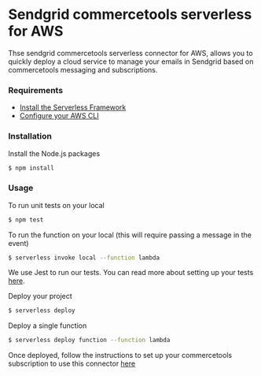 # Sendgrid commercetools serverless for AWS

Thse sendgrid commercetools serverless connector for AWS, allows you to quickly deploy a cloud service to manage your emails in Sendgrid based on commercetools messaging and subscriptions.

### Requirements

- [Install the Serverless Framework](https://serverless.com/framework/docs/providers/aws/guide/installation/)
- [Configure your AWS CLI](https://serverless.com/framework/docs/providers/aws/guide/credentials/)

### Installation

Install the Node.js packages

``` bash
$ npm install
```

### Usage

To run unit tests on your local

``` bash
$ npm test
```

To run the function on your local (this will require passing a message in the event)

``` bash
$ serverless invoke local --function lambda
```

We use Jest to run our tests. You can read more about setting up your tests [here](https://facebook.github.io/jest/docs/en/getting-started.html#content).

Deploy your project

``` bash
$ serverless deploy
```

Deploy a single function

``` bash
$ serverless deploy function --function lambda
```

Once deployed, follow the instructions to set up your commercetools subscription to use this connector [here](https://docs.commercetools.com/http-api-projects-subscriptions.html)

